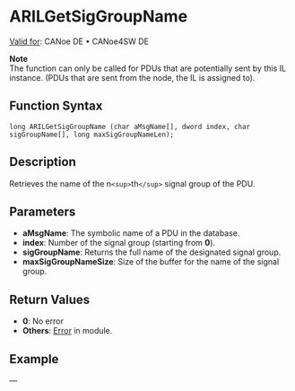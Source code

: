 # ARILGetSigGroupName

[Valid for](../../../Shared/FeatureAvailability.md): CANoe DE • CANoe4SW DE

**Note**  
The function can only be called for PDUs that are potentially sent by this IL instance. (PDUs that are sent from the node, the IL is assigned to).

## Function Syntax

```plaintext
long ARILGetSigGroupName (char aMsgName[], dword index, char sigGroupName[], long maxSigGroupNameLen);
```

## Description

Retrieves the name of the n`<sup>`th`</sup>` signal group of the PDU.

## Parameters

- **aMsgName**: The symbolic name of a PDU in the database.
- **index**: Number of the signal group (starting from **0**).
- **sigGroupName**: Returns the full name of the designated signal group.
- **maxSigGroupNameSize**: Size of the buffer for the name of the signal group.

## Return Values

- **0**: No error
- **Others**: [Error](../../../CANoeCANalyzer/LibrariesPackages/AUTOSARpduIL/AUTOSARpduILReturnCodes.md) in module.

## Example

—
